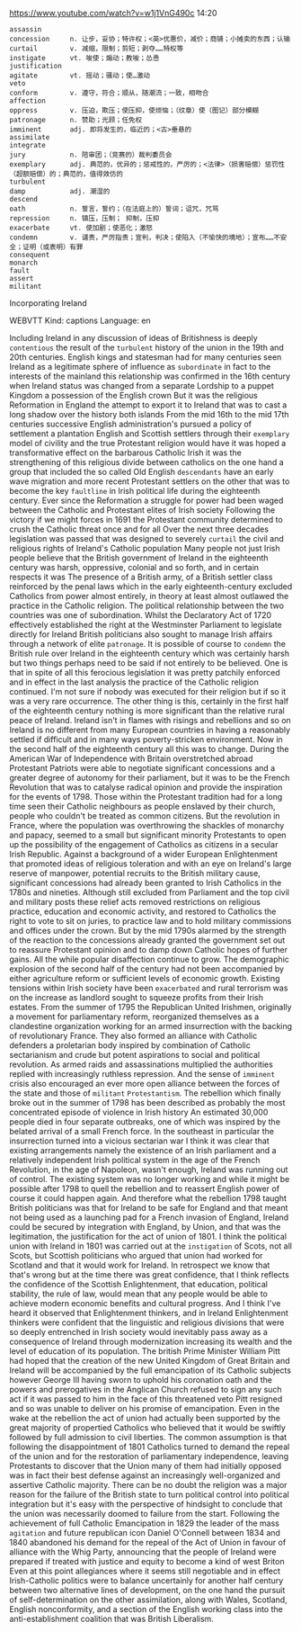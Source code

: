 https://www.youtube.com/watch?v=w1j1VnG490c
14:20

```
assassin  
concession     n. 让步，妥协；特许权；<英>优惠价，减价；商铺；小摊卖的东西；认输  
curtail        v. 减缩，限制；剪短；剥夺……特权等
instigate      vt. 唆使；煽动；教唆；怂恿
justification  
agitate        vt. 摇动；骚动；使…激动  
veto  
conform        v. 遵守，符合；顺从，随潮流；一致，相吻合 
affection      
oppress        v. 压迫，欺压；使压抑，使烦恼；（纹章）使（图记）部分模糊
patronage      n. 赞助；光顾；任免权  
imminent       adj. 即将发生的，临近的；<古>垂悬的
assimilate      
integrate  
jury           n. 陪审团；（竞赛的）裁判委员会
exemplary      adj. 典范的，优异的；惩戒性的，严厉的；<法律>（损害赔偿）惩罚性（超额赔偿）的；典范的，值得效仿的    
turbulent    
damp           adj. 潮湿的
descend  
oath           n. 誓言，誓约；（在法庭上的）誓词；诅咒，咒骂
repression     n. 镇压，压制； 抑制，压抑
exacerbate     vt. 使加剧；使恶化；激怒  
condemn        v. 谴责，严厉指责；宣判，判决；使陷入（不愉快的境地）；宣布……不安全；证明（或表明）有罪
consequent    
monarch    
fault  
assert  
militant 
```

Incorporating Ireland 

WEBVTT Kind: captions Language: en 

Including Ireland in any discussion of ideas of Britishness is deeply `contentious` the result of the `turbulent` history of the union in the 19th and 20th centuries. English kings and statesman had for many centuries seen Ireland as a legitimate sphere of influence as `subordinate` in fact to the interests of the mainland this relationship was confirmed in the 16th century when Ireland status was changed from a separate Lordship to a puppet Kingdom a possession of the English crown But it was the religious Reformation in England the attempt to export it to Ireland that was to cast a long shadow over the history both islands From the mid 16th to the mid 17th centuries successive English administration's pursued a policy of settlement a plantation English and Scottish settlers through their `exemplary` model of civility and the true Protestant religion would have it was hoped a transformative effect on the barbarous Catholic Irish it was the strengthening of this religious divide between catholics on the one hand a group that included the so called Old English `descendants` have an early wave migration and more recent Protestant settlers on the other that was to become the key `faultline` in Irish political life during the eighteenth century. Ever since the Reformation a struggle for power had been waged between the Catholic and Protestant elites of Irish society Following the victory if we might forces in 1691 the Protestant community determined to crush the Catholic threat once and for all Over the next three decades legislation was passed that was designed to severely `curtail` the civil and religious rights of Ireland's Catholic population Many people not just Irish people believe that the British government of Ireland in the eighteenth century was harsh, oppressive, colonial and so forth, and in certain respects it was The presence of a British army, of a British settler class reinforced by the penal laws which in the early eighteenth-century excluded Catholics from power almost entirely, in theory at least almost outlawed the practice in the Catholic religion. The political relationship between the two countries was one of subordination. Whilst the Declaratory Act of 1720 effectively established the right at the Westminster Parliament to legislate directly for Ireland British politicians also sought to manage Irish affairs through a network of elite `patronage`. It is possible of course to `condemn` the British rule over Ireland in the eighteenth century which was certainly harsh but two things perhaps need to be said if not entirely to be believed. One is that in spite of all this ferocious legislation it was pretty patchily enforced and in effect in the last analysis the practice of the Catholic religion continued. I'm not sure if nobody was executed for their religion but if so it was a very rare occurrence. The other thing is this, certainly in the first half of the eighteenth century nothing is more significant than the relative rural peace of Ireland. Ireland isn't in flames with risings and rebellions and so on Ireland is no different from many European countries in having a reasonably settled if difficult and in many ways poverty-stricken environment. Now in the second half of the eighteenth century all this was to change. During the American War of Independence with Britain overstretched abroad Protestant Patriots were able to negotiate significant concessions and a greater degree of autonomy for their parliament, but it was to be the French Revolution that was to catalyse radical opinion and provide the inspiration for the events of 1798. Those within the Protestant tradition had for a long time seen their Catholic neighbours as people enslaved by their church, people who couldn't be treated as common citizens. But the revolution in France, where the population was overthrowing the shackles of monarchy and papacy, seemed to a small but significant minority Protestants to open up the possibility of the engagement of Catholics as citizens in a secular Irish Republic. Against a background of a wider European Enlightenment that promoted ideas of religious toleration and with an eye on Ireland's large reserve of manpower, potential recruits to the British military cause, significant concessions had already been granted to Irish Catholics in the 1780s and nineties. Although still excluded from Parliament and the top civil and military posts these relief acts removed restrictions on religious practice, education and economic activity, and restored to Catholics the right to vote to sit on juries, to practice law and to hold military commissions and offices under the crown. But by the mid 1790s alarmed by the strength of the reaction to the concessions already granted the government set out to reassure Protestant opinion and to damp down Catholic hopes of further gains. All the while popular disaffection continue to grow. The demographic explosion of the second half of the century had not been accompanied by either agriculture reform or sufficient levels of economic growth. Existing tensions within Irish society have been `exacerbated` and rural terrorism was on the increase as landlord sought to squeeze profits from their Irish estates. From the summer of 1795 the Republican United Irishmen, originally a movement for parliamentary reform, reorganized themselves as a clandestine organization working for an armed insurrection with the backing of revolutionary France. They also formed an alliance with Catholic defenders a proletarian body inspired by combination of Catholic sectarianism and crude but potent aspirations to social and political revolution. As armed raids and assassinations multiplied the authorities replied with increasingly ruthless repression. And the sense of `imminent` crisis also encouraged an ever more open alliance between the forces of the state and those of `militant` `Protestantism`. The rebellion which finally broke out in the summer of 1798 has been described as probably the most concentrated episode of violence in Irish history An estimated 30,000 people died in four separate outbreaks, one of which was inspired by the belated arrival of a small French force. In the southeast in particular the insurrection turned into a vicious sectarian war I think it was clear that existing arrangements namely the existence of an Irish parliament and a relatively independent Irish political system in the age of the French Revolution, in the age of Napoleon, wasn't enough, Ireland was running out of control. The existing system was no longer working and while it might be possible after 1798 to quell the rebellion and to reassert English power of course it could happen again. And therefore what the rebellion 1798 taught British politicians was that for Ireland to be safe for England and that meant not being used as a launching pad for a French invasion of England, Ireland could be secured by integration with England, by Union, and that was the legitimation, the justification for the act of union of 1801. I think the political union with Ireland in 1801 was carried out at the `instigation` of Scots, not all Scots, but Scottish politicians who argued that union had worked for Scotland and that it would work for Ireland. In retrospect we know that that's wrong but at the time there was great confidence, that I think reflects the confidence of the Scottish Enlightenment, that education, political stability, the rule of law, would mean that any people would be able to achieve modern economic benefits and cultural progress. And I think I've heard it observed that Enlightenment thinkers, and in Ireland Enlightenment thinkers were confident that the linguistic and religious divisions that were so deeply entrenched in Irish society would inevitably pass away as a consequence of Ireland through modernization increasing its wealth and the level of education of its population. The british Prime Minister William Pitt had hoped that the creation of the new United Kingdom of Great Britain and Ireland will be accompanied by the full emancipation of its Catholic subjects however George III having sworn to uphold his coronation oath and the powers and prerogatives in the Anglican Church refused to sign any such act if it was passed to him in the face of this threatened veto Pitt resigned and so was unable to deliver on his promise of emancipation. Even in the wake at the rebellion the act of union had actually been supported by the great majority of propertied Catholics who believed that it would be swiftly followed by full admission to civil liberties. The common assumption is that following the disappointment of 1801 Catholics turned to demand the repeal of the union and for the restoration of parliamentary independence, leaving Protestants to discover that the Union many of them had initially opposed was in fact their best defense against an increasingly well-organized and assertive Catholic majority. There can be no doubt the religion was a major reason for the failure of the British state to turn political control into political integration but it's easy with the perspective of hindsight to conclude that the union was necessarily doomed to failure from the start. Following the achievement of full Catholic Emancipation in 1829 the leader of the mass `agitation` and future republican icon Daniel O'Connell between 1834 and 1840 abandoned his demand for the repeal of the Act of Union in favour of alliance with the Whig Party, announcing that the people of Ireland were prepared if treated with justice and equity to become a kind of west Briton Even at this point allegiances where it seems still negotiable and in effect Irish-Catholic politics were to balance uncertainly for another half century between two alternative lines of development, on the one hand the pursuit of self-determination on the other assimilation, along with Wales, Scotland, English nonconformity, and a section of the English working class into the anti-establishment coalition that was British Liberalism. 